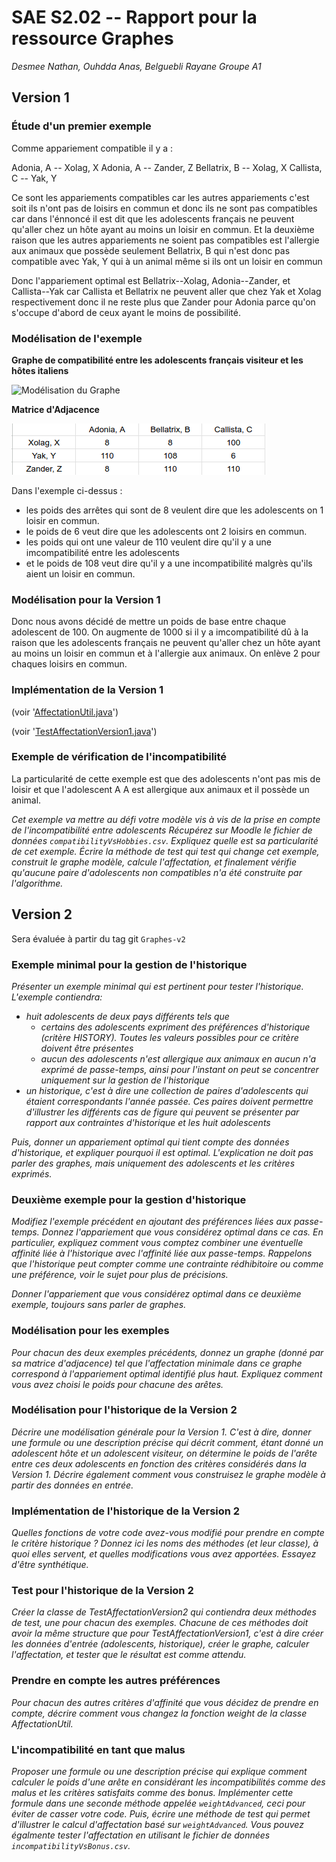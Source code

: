   SAE S2.02 -- Rapport pour la ressource Graphes
  ===
  
  *Desmee Nathan, Ouhdda Anas, Belguebli Rayane Groupe A1*
  
  Version 1
  ---
  
  ### Étude d'un premier exemple
  
  Comme appariement compatible il y a :

  Adonia, A -- Xolag, X
  Adonia, A -- Zander, Z
  Bellatrix, B -- Xolag, X
  Callista, C -- Yak, Y

  Ce sont les appariements compatibles car les autres appariements c'est soit ils n'ont pas de loisirs en commun et donc ils ne sont pas compatibles car dans l'énnoncé il est dit que les adolescents français ne peuvent qu'aller chez un hôte ayant au moins un loisir en commun. Et la deuxième raison que les autres appariements ne soient pas compatibles est l'allergie aux animaux que possède seulement Bellatrix, B qui n'est donc pas compatible avec Yak, Y qui à un animal même si ils ont un loisir en commun 

  Donc l'appariement optimal est Bellatrix--Xolag, Adonia--Zander, et Callista--Yak car Callista et Bellatrix ne peuvent aller que chez Yak et Xolag respectivement donc il ne reste plus que Zander pour Adonia parce qu'on s'occupe d'abord de ceux ayant le moins de possibilité. 
  
  ### Modélisation de l'exemple
  
  **Graphe de compatibilité entre les adolescents français visiteur et les hôtes italiens**

  ![Modélisation du Graphe](ModélisationGraphe.png)

  **Matrice d'Adjacence**
  
  ![Matrice d'Adjacence](Matrice_d'Adjacence.png)

  Dans l'exemple ci-dessus :
  - les poids des arrêtes qui sont de 8 veulent dire que les adolescents on 1 loisir en commun.
  - le poids de 6 veut dire que les adolescents ont 2 loisirs en commun.
  - les poids qui ont une valeur de 110 veulent dire qu'il y a une imcompatibilité entre les adolescents
  - et le poids de 108 veut dire qu'il y a une incompatibilité malgrès qu'ils aient un loisir en commun.
  
  ### Modélisation pour la Version 1
  
  Donc nous avons décidé de mettre un poids de base entre chaque adolescent de 100. On augmente de 1000 si il y a imcompatibilité dû à la raison que les adolescents français ne peuvent qu'aller chez un hôte ayant au moins un loisir en commun et à l'allergie aux animaux. On enlève 2 pour chaques loisirs en commun.
  
  ### Implémentation de la Version 1
  
  (voir '[AffectationUtil.java](../src/languageStay/graph/AffectationUtil.java)')


  (voir '[TestAffectationVersion1.java](../test/languageStay/graph/TestAffectationVersion1.java)')
  
  ### Exemple de vérification de l'incompatibilité 

  La particularité de cette exemple est que des adolescents n'ont pas mis de loisir et que l'adolescent A A est allergique aux animaux et il possède un animal.
  
  *Cet exemple va mettre au défi votre modèle vis à vis de la prise en compte de l'incompatibilité entre adolescents 
  Récupérez sur Moodle le fichier de données `compatibilityVsHobbies.csv`. Expliquez quelle est sa particularité de cet exemple. Écrire la méthode de test qui test qui change cet exemple, construit le graphe modèle, calcule l'affectation, et finalement vérifie qu'aucune paire d'adolescents non compatibles n'a été construite par l'algorithme.*
  
  
  Version 2
  ---
  
  Sera évaluée à partir du tag git `Graphes-v2`
  
  ### Exemple minimal pour la gestion de l'historique
  
  *Présenter un exemple minimal qui est pertinent pour tester l'historique. L'exemple contiendra:*
  - *huit adolescents de deux pays différents tels que* 
    - *certains des adolescents expriment des préférences d'historique (critère HISTORY). Toutes les valeurs possibles pour ce critère doivent être présentes* 
    - *aucun des adolescents n'est allergique aux animaux en aucun n'a exprimé de passe-temps, ainsi pour l'instant on peut se concentrer uniquement sur la gestion de l'historique*
  - *un historique, c'est à dire une collection de paires d'adolescents qui étaient correspondants l'année passée. Ces paires doivent permettre d'illustrer les différents cas de figure qui peuvent se présenter par rapport aux contraintes d'historique et les huit adolescents*
  
  *Puis, donner un appariement optimal qui tient compte des données d'historique, et expliquer pourquoi il est optimal. L'explication ne doit pas parler des graphes, mais uniquement des adolescents et les critères exprimés.*
  
  ### Deuxième exemple pour la gestion d'historique
  
  *Modifiez l'exemple précédent en ajoutant des préférences liées aux passe-temps. Donnez l'appariement que vous considérez optimal dans ce cas. En particulier, expliquez comment vous comptez combiner une éventuelle affinité liée à l'historique avec l'affinité liée aux passe-temps. Rappelons que l'historique peut compter comme une contrainte rédhibitoire ou comme une préférence, voir le sujet pour plus de précisions.*
  
  *Donner l'appariement que vous considérez optimal dans ce deuxième exemple, toujours sans parler de graphes.*
  
  ### Modélisation pour les exemples
  
  *Pour chacun des deux exemples précédents, donnez un graphe (donné par sa matrice d'adjacence) tel que l'affectation minimale dans ce graphe correspond à l'appariement optimal identifié plus haut. Expliquez comment vous avez choisi le poids pour chacune des arêtes.*
  
  ### Modélisation pour l'historique de la Version 2
  
  *Décrire une modélisation générale pour la Version 1. C'est à dire, donner une formule ou une description précise qui décrit comment, étant donné un adolescent hôte et un adolescent visiteur, on détermine le poids de l'arête entre ces deux adolescents en fonction des critères considérés dans la Version 1. Décrire également comment vous construisez le graphe modèle à partir des données en entrée.*
  
  ### Implémentation de l'historique de la Version 2
  
  *Quelles fonctions de votre code avez-vous modifié pour prendre en compte le critère historique ? Donnez ici les noms des méthodes (et leur classe), à quoi elles servent, et quelles modifications vous avez apportées. Essayez d'être synthétique.*
  
  ### Test pour l'historique de la Version 2
  
  *Créer la classe de TestAffectationVersion2 qui contiendra deux méthodes de test, une pour chacun des exemples. Chacune de ces méthodes doit avoir la même structure que pour TestAffectationVersion1, c'est à dire créer les données d'entrée (adolescents, historique), créer le graphe, calculer l'affectation, et tester que le résultat est comme attendu.*
  
  ### Prendre en compte les autres préférences
  
  *Pour chacun des autres critères d'affinité que vous décidez de prendre en compte, décrire comment vous changez la fonction weight de la classe AffectationUtil.*
  
  ### L'incompatibilité en tant que malus
  
  *Proposer une formule ou une description précise qui explique comment calculer le poids d'une arête en considérant les incompatibilités comme des malus et les critères satisfaits comme des bonus. Implémenter cette formule dans une seconde méthode appelée `weightAdvanced`, ceci pour éviter de casser votre code. Puis, écrire une méthode de test qui permet d'illustrer le calcul d'affectation basé sur `weightAdvanced`. Vous pouvez égalmente tester l'affectation en utilisant le fichier de données `incompatibilityVsBonus.csv`.*